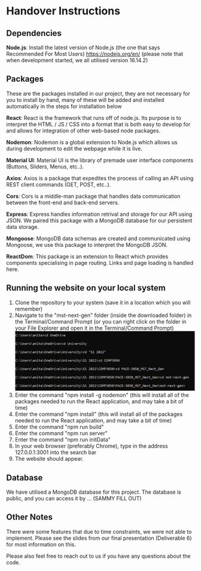 # Handover Instructions

## Dependencies

**Node.js**: Install the latest version of Node.js (the one that says Recommended For Most Users) https://nodejs.org/en/ (please note that when development started, we all utilised version 16.14.2)

## Packages

These are the packages installed in our project, they are not necessary for you to install by hand, many of these will be added and installed automatically in the steps for installation below

**React**: React is the framework that runs off of node.js. Its purpose is to interpret the HTML / JS / CSS into a format that is both easy to develop for and allows for integration of other web-based node packages. 

**Nodemon**: Nodemon is a global extension to Node.js which allows us during development to edit the webpage while it is live.

**Material UI**: Material UI is the library of premade user interface components (Buttons, Sliders, Menus, etc..).

**Axios**: Axios is a package that expedites the process of calling an API using REST client commands (GET, POST, etc..).

**Cors**: Cors is a middle-man package that handles data communication between the front-end and back-end servers.

**Express**: Express handles information retrival and storage for our API using JSON. We paired this package with a MongoDB database for our persistent data storage.

**Mongoose**: MongoDB data schemas are created and communicated using Mongoose, we use this package to interpret the MongoDB JSON.

**ReactDom**: This package is an extension to React which provides components specialising in page routing. Links and page loading is handled here.

## Running the website on your local system

<ol>
  <li>Clone the repository to your system (save it in a location which you will remember)</li>

  <li>Navigate to the "mst-next-gen" folder (inside the downloaded folder) in the Terminal/Command Prompt (or you can right click on the folder in your File Explorer and open it in the Terminal/Command Prompt)</li>

  <img src="./mst-next-gen/commandPromptScreenshot.png" width = 600/>
  <li>Enter the command "npm install -g nodemon" (this will install all of the packages needed to run the React application, and may take a bit of time)</li>
  <li>Enter the command "npm install" (this will install all of the packages needed to run the React application, and may take a bit of time)</li>
  <li>Enter the command "npm run build"</li>
  <li>Enter the command "npm run server"</li>
  <li>Enter the command "npm run initData"</li>
  <li>In your web browser (preferably Chrome), type in the address 127.0.0.1:3001 into the search bar</li>
  <li>The website should appear.</li>
</ol>

## Database
We have utilised a MongoDB database for this project. 
The database is public, and you can access it by ... (SAMMY FILL OUT)

## Other Notes
There were some features that due to time constraints, we were not able to implement. Please see the slides from our final presentation (Deliverable 6) for most information on this. 

Please also feel free to reach out to us if you have any questions about the code.



